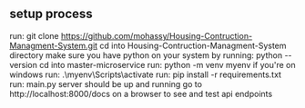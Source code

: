## setup process ##
run: git clone https://github.com/mohassy/Housing-Contruction-Managment-System.git
cd into Housing-Contruction-Managment-System directory
make sure you have python on your system by running: python --version
cd into master-microservice
run: python -m venv myenv
if you're on windows run: .\myenv\Scripts\activate
run: pip install -r requirements.txt
run: main.py
server should be up and running
go to http://localhost:8000/docs on a browser to see and test api endpoints
